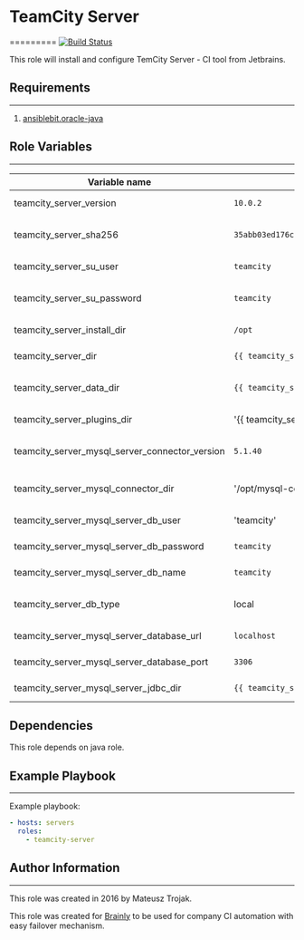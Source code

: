 # TeamCity Server
=========
[![Build Status](https://travis-ci.org/matisku/ansible-teamcity-server.svg?branch=master)](https://travis-ci.org/matisku/ansible-teamcity-server)

This role will install and configure TemCity Server - CI tool from Jetbrains.

## Requirements
------------

1. [ansiblebit.oracle-java](https://github.com/ansiblebit/oracle-java)

## Role Variables
--------------

| Variable name                                  | Default value                                                      | Description                      |
|------------------------------------------------|--------------------------------------------------------------------|----------------------------------|
| teamcity_server_version                        | `10.0.2`                                                           | TeamCity version to install      |
| teamcity_server_sha256                         | `35abb03ed176c8326adc86cac17a93412c7248277d9aae422b89be17edff8f97` | sha256 for TeamCity package      |
| teamcity_server_su_user                        | `teamcity`                                                         | Admin user name for TeamCity     |
| teamcity_server_su_password                    | `teamcity`                                                         | Admin user password for TeamCity |
| teamcity_server_install_dir                    | `/opt`                                                             | TeamCity unpack dir              |
| teamcity_server_dir                            | `{{ teamcity_server_install_dir }}/TeamCity`                       | TeamCity install dir             |
| teamcity_server_data_dir                       | `{{ teamcity_server_dir }}/BuildServer`                            | TeamCity data/conf/plugins dir   |
| teamcity_server_plugins_dir                    | '{{ teamcity_server_data_dir }}/plugins'                           | TeamCity plugins dir             |
| teamcity_server_mysql_server_connector_version | `5.1.40`                                                           | MySQL connector version          |
| teamcity_server_mysql_connector_dir            | '/opt/mysql-connector'                                             | MySQL connector install dir      |
| teamcity_server_mysql_server_db_user           | 'teamcity'                                                         | TeamCity MySQL user name         |
| teamcity_server_mysql_server_db_password       | `teamcity`                                                         | TeamCity MySQL user password     |
| teamcity_server_mysql_server_db_name           | `teamcity`                                                         | TeamCity MySQL database          |
| teamcity_server_db_type                        | local                                                              | Database version: local or mysql |
| teamcity_server_mysql_server_database_url      | `localhost`                                                        | MySQL database URL               |
| teamcity_server_mysql_server_database_port     | `3306`                                                             | MySQL database port              |
| teamcity_server_mysql_server_jdbc_dir          | `{{ teamcity_server_data_dir }}/lib/jdbc`                          | MySQL JDBC driver location       |

## Dependencies

This role depends on java role.

## Example Playbook
----------------

Example playbook:

```yaml
- hosts: servers
  roles:
    - teamcity-server
```

## Author Information
----------------

This role was created in 2016 by Mateusz Trojak.

This role was created for [Brainly](http://www.brainly.com) to be used for company CI automation with easy failover mechanism.
